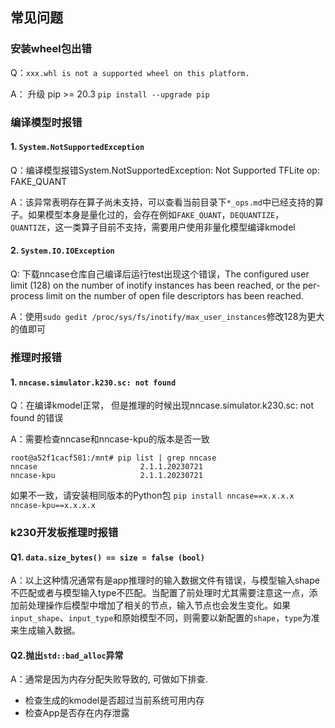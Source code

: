 ## 常见问题

### 安装wheel包出错

Q：`xxx.whl is not a supported wheel on this platform.`

A： 升级 pip >= 20.3 `pip install --upgrade pip`



### 编译模型时报错

#### 1. `System.NotSupportedException`

Q：编译模型报错System.NotSupportedException: Not Supported TFLite op: FAKE_QUANT

A：该异常表明存在算子尚未支持，可以查看当前目录下`*_ops.md`中已经支持的算子。如果模型本身是量化过的，会存在例如`FAKE_QUANT`，`DEQUANTIZE`，`QUANTIZE`，这一类算子目前不支持，需要用户使用非量化模型编译kmodel

#### 2. `System.IO.IOException`

Q: 下载nncase仓库自己编译后运行test出现这个错误，The configured user limit (128) on the number of inotify instances has been reached, or the per-process limit on the number of open file descriptors has been reached.

A：使用`sudo gedit /proc/sys/fs/inotify/max_user_instances`修改128为更大的值即可



### 推理时报错

#### 1. `nncase.simulator.k230.sc: not found `
Q：在编译kmodel正常， 但是推理的时候出现nncase.simulator.k230.sc: not found 的错误

A：需要检查nncase和nncase-kpu的版本是否一致

```shell
root@a52f1cacf581:/mnt# pip list | grep nncase
nncase                       2.1.1.20230721
nncase-kpu                   2.1.1.20230721
```

如果不一致，请安装相同版本的Python包 `pip install nncase==x.x.x.x nncase-kpu==x.x.x.x`  



### k230开发板推理时报错

#### Q1. `data.size_bytes() == size = false (bool)`

A：以上这种情况通常有是app推理时的输入数据文件有错误，与模型输入shape不匹配或者与模型输入type不匹配。当配置了前处理时尤其需要注意这一点，添加前处理操作后模型中增加了相关的节点，输入节点也会发生变化。如果`input_shape`、`input_type`和原始模型不同，则需要以新配置的`shape`，`type`为准来生成输入数据。

#### Q2.抛出`std::bad_alloc`异常

A：通常是因为内存分配失败导致的, 可做如下排查.

- 检查生成的kmodel是否超过当前系统可用内存
- 检查App是否存在内存泄露